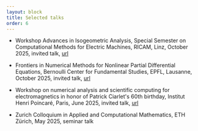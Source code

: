 ```yaml
---
layout: block
title: Selected talks
order: 6
---
```


* Workshop Advances in Isogeometric Analysis, Special Semester on Computational Methods for Electric Machines, RICAM, Linz, October 2025, invited talk, [url](https://www.ricam.oeaw.ac.at/specsem/specsem2025/workshop1/)

* Frontiers in Numerical Methods for Nonlinear Partial Differential Equations, Bernoulli Center for Fundamental Studies, EPFL, Lausanne, October 2025, invited talk, [url](https://martinlicht.github.io/frontiers2025.html)

* Workshop on numerical analysis and scientific computing for electromagnetics in honor of Patrick Ciarlet's 60th birthday, Institut Henri Poincaré, Paris, June 2025, invited talk, [url](https://ciarletjr2025.sciencesconf.org)

* Zurich Colloquium in Applied and Computational Mathematics, ETH Zürich, May 2025, seminar talk
<!-- [url](https://math.ethz.ch/sam/news-and-events/zhacm-colloquia.html?y=2025) -->
